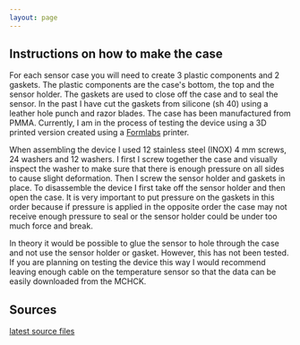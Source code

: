 ```yaml
---
layout: page
---
```

## Instructions on how to make the case

For each sensor case you will need to create 3 plastic components and 2 gaskets. The plastic components are the case's bottom, the top and the sensor holder. The gaskets are used to close off the case and to seal the sensor. In the past I have cut the gaskets from silicone (sh 40) using a leather hole punch and razor blades. The case has been manufactured from PMMA. Currently, I am in the process of testing the device using a 3D printed version created using a [Formlabs](http://formlabs.com/) printer. 

When assembling the device I used 12 stainless steel (INOX) 4 mm screws, 24 washers and 12 washers. I first I screw together the case and visually inspect the washer to make sure that there is enough pressure on all sides to cause slight deformation. Then I screw the sensor holder and gaskets in place. To disassemble the device I first take off the sensor holder and then open the case. It is very important to put pressure on the gaskets in this order because if pressure is applied in the opposite order the case may not receive enough pressure to seal or the sensor holder could be under too much force and break. 

In theory it would be possible to glue the sensor to hole through the case and not use the sensor holder or gasket. However, this has not been tested. If you are planning on testing the device this way I would recommend leaving enough cable on the temperature sensor so that the data can be easily downloaded from the MCHCK. 

## Sources

[latest source files](https://github.com/emilyhammes/arielopenwater/archive/master.zip)
